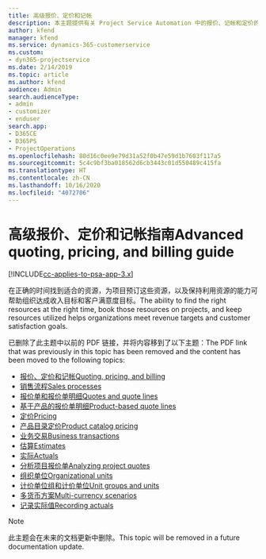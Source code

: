 ```yaml
---
title: 高级报价、定价和记帐
description: 本主题提供有关 Project Service Automation 中的报价、记帐和定价的信息。
author: kfend
manager: kfend
ms.service: dynamics-365-customerservice
ms.custom:
- dyn365-projectservice
ms.date: 2/14/2019
ms.topic: article
ms.author: kfend
audience: Admin
search.audienceType:
- admin
- customizer
- enduser
search.app:
- D365CE
- D365PS
- ProjectOperations
ms.openlocfilehash: 80d16c0ee9e79d31a52f0b47e59d1b7603f117a5
ms.sourcegitcommit: 5c4c9bf3ba018562d6cb3443c01d550489c415fa
ms.translationtype: HT
ms.contentlocale: zh-CN
ms.lasthandoff: 10/16/2020
ms.locfileid: "4072706"
---
```

# <a name="advanced-quoting-pricing-and-billing-guide"></a><span data-ttu-id="5bc03-103">高级报价、定价和记帐指南</span><span class="sxs-lookup"><span data-stu-id="5bc03-103">Advanced quoting, pricing, and billing guide</span></span>

[!INCLUDE[cc-applies-to-psa-app-3.x](../../includes/cc-applies-to-psa-app-3x.md)]

<span data-ttu-id="5bc03-104">在正确的时间找到适合的资源，为项目预订这些资源，以及保持利用资源的能力可帮助组织达成收入目标和客户满意度目标。</span><span class="sxs-lookup"><span data-stu-id="5bc03-104">The ability to find the right resources at the right time, book those resources on projects, and keep resources utilized helps organizations meet revenue targets and customer satisfaction goals.</span></span> 

<span data-ttu-id="5bc03-105">已删除了此主题中以前的 PDF 链接，并将内容移到了以下主题：</span><span class="sxs-lookup"><span data-stu-id="5bc03-105">The PDF link that was previously in this topic has been removed and the content has been moved to the following topics:</span></span>

- [<span data-ttu-id="5bc03-106">报价、定价和记帐</span><span class="sxs-lookup"><span data-stu-id="5bc03-106">Quoting, pricing, and billing</span></span>](../quote-bill-price.md)
- [<span data-ttu-id="5bc03-107">销售流程</span><span class="sxs-lookup"><span data-stu-id="5bc03-107">Sales processes</span></span>](../basic-sales-process.md)
- [<span data-ttu-id="5bc03-108">报价单和报价单明细</span><span class="sxs-lookup"><span data-stu-id="5bc03-108">Quotes and quote lines</span></span>](../basic-quote-lines.md)
- [<span data-ttu-id="5bc03-109">基于产品的报价单明细</span><span class="sxs-lookup"><span data-stu-id="5bc03-109">Product-based quote lines</span></span>](../product-based-quote-lines.md)
- [<span data-ttu-id="5bc03-110">定价</span><span class="sxs-lookup"><span data-stu-id="5bc03-110">Pricing</span></span>](../basic-pricing.md)
- [<span data-ttu-id="5bc03-111">产品目录定价</span><span class="sxs-lookup"><span data-stu-id="5bc03-111">Product catalog pricing</span></span>](../product-catalog-pricing.md)
- [<span data-ttu-id="5bc03-112">业务交易</span><span class="sxs-lookup"><span data-stu-id="5bc03-112">Business transactions</span></span>](../basic-business-transactions.md)
- [<span data-ttu-id="5bc03-113">估算</span><span class="sxs-lookup"><span data-stu-id="5bc03-113">Estimates</span></span>](../estimates.md)
- [<span data-ttu-id="5bc03-114">实际</span><span class="sxs-lookup"><span data-stu-id="5bc03-114">Actuals</span></span>](../actuals.md)
- [<span data-ttu-id="5bc03-115">分析项目报价单</span><span class="sxs-lookup"><span data-stu-id="5bc03-115">Analyzing project quotes</span></span>](../basic-analyzing-quotes.md)
- [<span data-ttu-id="5bc03-116">组织单位</span><span class="sxs-lookup"><span data-stu-id="5bc03-116">Organizational units</span></span>](../advanced-organizational.md)
- [<span data-ttu-id="5bc03-117">计价单位组和计价单位</span><span class="sxs-lookup"><span data-stu-id="5bc03-117">Unit groups and units</span></span>](../advanced-units.md)
- [<span data-ttu-id="5bc03-118">多货币方案</span><span class="sxs-lookup"><span data-stu-id="5bc03-118">Multi-currency scenarios</span></span>](../advanced-currency.md)
- [<span data-ttu-id="5bc03-119">记录实际值</span><span class="sxs-lookup"><span data-stu-id="5bc03-119">Recording actuals</span></span>](../advanced-actuals.md)

> [!NOTE]
> <span data-ttu-id="5bc03-120">此主题会在未来的文档更新中删除。</span><span class="sxs-lookup"><span data-stu-id="5bc03-120">This topic will be removed in a future documentation update.</span></span> 
